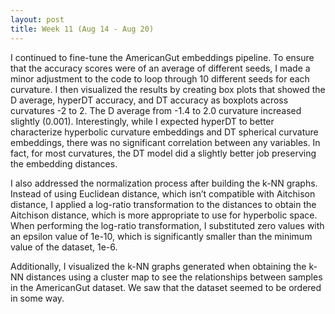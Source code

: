 ```yaml
---
layout: post
title: Week 11 (Aug 14 - Aug 20)
---
```

I continued to fine-tune the AmericanGut embeddings pipeline. To ensure that the accuracy scores were of an average of different seeds, I made a minor adjustment to the code to loop through 10 different seeds for each curvature. I then visualized the results by creating box plots that showed the D average, hyperDT accuracy, and DT accuracy as boxplots across curvatures -2 to 2. The D average from -1.4 to 2.0 curvature increased slightly (0.001). Interestingly, while I expected hyperDT to better characterize hyperbolic curvature embeddings and DT spherical curvature embeddings, there was no significant correlation between any variables. In fact, for most curvatures, the DT model did a slightly better job preserving the embedding distances. 

I also addressed the normalization process after building the k-NN graphs. Instead of using Euclidean distance, which isn’t compatible with Aitchison distance, I applied a log-ratio transformation to the distances to obtain the Aitchison distance, which is more appropriate to use for hyperbolic space. When performing the log-ratio transformation, I substituted zero values with an epsilon value of 1e-10, which is significantly smaller than the minimum value of the dataset, 1e-6. 

Additionally, I visualized the k-NN graphs generated when obtaining the k-NN distances using a cluster map to see the relationships between samples in the AmericanGut dataset. We saw that the dataset seemed to be ordered in some way. 